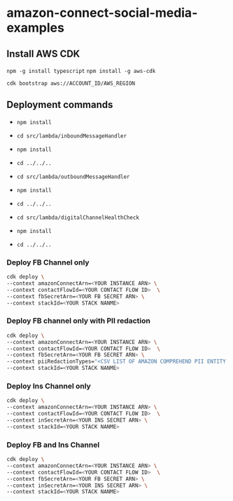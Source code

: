 # amazon-connect-social-media-examples

## Install AWS CDK

`npm -g install typescript`
`npm install -g aws-cdk`

`cdk bootstrap aws://ACCOUNT_ID/AWS_REGION`

## Deployment commands

- `npm install`

- `cd src/lambda/inboundMessageHandler`

- `npm install`

- `cd ../../..`

- `cd src/lambda/outboundMessageHandler`

- `npm install`

- `cd ../../..`

- `cd src/lambda/digitalChannelHealthCheck`

- `npm install`

- `cd ../../..`



### Deploy FB Channel only

```bash
cdk deploy \
--context amazonConnectArn=<YOUR INSTANCE ARN> \
--context contactFlowId=<YOUR CONTACT FLOW ID>  \
--context fbSecretArn=<YOUR FB SECRET ARN> \
--context stackId=<YOUR STACK NANME>
```


### Deploy FB channel only with PII redaction
```bash
cdk deploy \
--context amazonConnectArn=<YOUR INSTANCE ARN> \
--context contactFlowId=<YOUR CONTACT FLOW ID>  \
--context fbSecretArn=<YOUR FB SECRET ARN> \
--context piiRedactionTypes="<CSV LIST OF AMAZON COMPREHEND PII ENTITY TYPES, EX: PIN, CREDIT_DEBIT_NUMBER>" \
--context stackId=<YOUR STACK NANME>
```

### Deploy Ins Channel only

```bash
cdk deploy \
--context amazonConnectArn=<YOUR INSTANCE ARN> \
--context contactFlowId=<YOUR CONTACT FLOW ID>  \
--context inSecretArn=<YOUR INS SECRET ARN> \
--context stackId=<YOUR STACK NANME>
```

### Deploy FB and Ins Channel

```bash
cdk deploy \
--context amazonConnectArn=<YOUR INSTANCE ARN> \
--context contactFlowId=<YOUR CONTACT FLOW ID>  \
--context fbSecretArn=<YOUR FB SECRET ARN> \
--context inSecretArn=<YOUR INS SECRET ARN> \
--context stackId=<YOUR STACK NANME>
```

